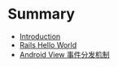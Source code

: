 # Summary

* [Introduction](README.md)
* [Rails Hello World](Ruby/HelloRails.md)
* [Android View 事件分发机制](Android/android_view_event.md)
